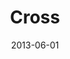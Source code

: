 ---
layout: message
category: message
series: "GoodSex"
title: "Cross"
date: 2013-06-01
audio-description: "We’ll talk about receiving freedom from our sexual past. (This message contains adult content.)"
audio: "http://www.crossroads.net/players/media/hq/goodsex_03.mp3"
audio-title: "Cross"
audio-duration: "51&#58;53"
program-description: "Program - Week 3 GoodSex"
program: "http://www.crossroads.net/players/media/hq/06_01-02_13Program_LO.pdf"
program-title: "Cross"
video-description: "We’ll talk about receiving freedom from our sexual past. (This message contains adult content.)"
video-title: "Cross"
video: "https://s3.amazonaws.com/crossroadsvideomessages/goodsex_03.mp4"
video-poster: "https://www.crossroads.net/uploadedfiles/goodsex_03_still.jpg"
---